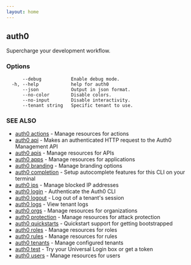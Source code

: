 ```yaml
---
layout: home
---
```

## auth0

Supercharge your development workflow.

### Options

```
      --debug           Enable debug mode.
  -h, --help            help for auth0
      --json            Output in json format.
      --no-color        Disable colors.
      --no-input        Disable interactivity.
      --tenant string   Specific tenant to use.
```

### SEE ALSO

* [auth0 actions](auth0_actions.md)	 - Manage resources for actions
* [auth0 api](auth0_api.md)	 - Makes an authenticated HTTP request to the Auth0 Management API
* [auth0 apis](auth0_apis.md)	 - Manage resources for APIs
* [auth0 apps](auth0_apps.md)	 - Manage resources for applications
* [auth0 branding](auth0_branding.md)	 - Manage branding options
* [auth0 completion](auth0_completion.md)	 - Setup autocomplete features for this CLI on your terminal
* [auth0 ips](auth0_ips.md)	 - Manage blocked IP addresses
* [auth0 login](auth0_login.md)	 - Authenticate the Auth0 CLI
* [auth0 logout](auth0_logout.md)	 - Log out of a tenant's session
* [auth0 logs](auth0_logs.md)	 - View tenant logs
* [auth0 orgs](auth0_orgs.md)	 - Manage resources for organizations
* [auth0 protection](auth0_protection.md)	 - Manage resources for attack protection
* [auth0 quickstarts](auth0_quickstarts.md)	 - Quickstart support for getting bootstrapped
* [auth0 roles](auth0_roles.md)	 - Manage resources for roles
* [auth0 rules](auth0_rules.md)	 - Manage resources for rules
* [auth0 tenants](auth0_tenants.md)	 - Manage configured tenants
* [auth0 test](auth0_test.md)	 - Try your Universal Login box or get a token
* [auth0 users](auth0_users.md)	 - Manage resources for users

